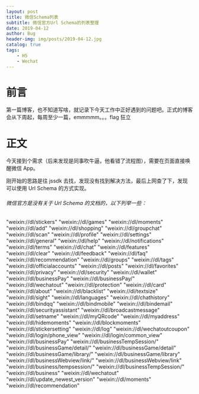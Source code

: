 ```yaml
---
layout: post
title: 微信Schema列表
subtitle: 微信官方Url Schema的列表整理
date: 2019-04-12
author: Bug
header-img: img/posts/2019-04-12.jpg
catalog: true
tags:
    - H5
    - Wechat
---
```


# 前言

第一篇博客，也不知道写啥，就记录下今天工作中正好遇到的问题吧。正式的博客会从下周起，每周至少一篇，emmmmm。。。flag 狂立

# 正文

今天接到个需求（后来发现是同事吹牛逼，他看错了流程图），需要在页面直接唤醒微信 App。

刚开始的思路是往 jssdk 去找，发现没有找到解决方法，最后上网查了下，发现可以使用 Url Schema 的方式实现。

###### 微信官方是没有关于 Url Schema 的文档的，以下列举一些：

"weixin://dl/stickers"
"weixin://dl/games"
"weixin://dl/moments"
"weixin://dl/add"
"weixin://dl/shopping"
"weixin://dl/groupchat"
"weixin://dl/scan"
"weixin://dl/profile"
"weixin://dl/settings"
"weixin://dl/general"
"weixin://dl/help"
"weixin://dl/notifications"
"weixin://dl/terms"
"weixin://dl/chat"
"weixin://dl/features"
"weixin://dl/clear"
"weixin://dl/feedback"
"weixin://dl/faq"
"weixin://dl/recommendation"
"weixin://dl/groups"
"weixin://dl/tags"
"weixin://dl/officialaccounts"
"weixin://dl/posts"
"weixin://dl/favorites"
"weixin://dl/privacy"
"weixin://dl/security"
"weixin://dl/wallet"
"weixin://dl/businessPay"
"weixin://dl/businessPay/"
"weixin://dl/wechatout"
"weixin://dl/protection"
"weixin://dl/card"
"weixin://dl/about"
"weixin://dl/blacklist"
"weixin://dl/textsize"
"weixin://dl/sight"
"weixin://dl/languages"
"weixin://dl/chathistory"
"weixin://dl/bindqq"
"weixin://dl/bindmobile"
"weixin://dl/bindemail"
"weixin://dl/securityassistant"
"weixin://dl/broadcastmessage"
"weixin://dl/setname"
"weixin://dl/myQRcode"
"weixin://dl/myaddress"
"weixin://dl/hidemoments"
"weixin://dl/blockmoments"
"weixin://dl/stickersetting"
"weixin://dl/log"
"weixin://dl/wechatoutcoupon"
"weixin://dl/login/phone_view"
"weixin://dl/login/common_view"
"weixin://dl/businessPay"
"weixin://dl/businessTempSession/"
"weixin://dl/businessGame/detail/"
"weixin://dl/businessGame/detail"
"weixin://dl/businessGame/library/"
"weixin://dl/businessGame/library"
"weixin://dl/businessWebview/link/"
"weixin://dl/businessWebview/link"
"weixin://dl/business/tempsession/"
"weixin://dl/businessTempSession/"
"weixin://dl/business"
"weixin://dl/wechatout"
"weixin://dl/update_newest_version"
"weixin://dl/moments"
"weixin://dl/recommendation"
